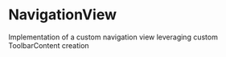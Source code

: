 # NavigationView
Implementation of a custom navigation view leveraging custom ToolbarContent creation
